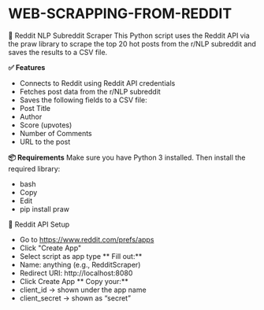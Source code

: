 # WEB-SCRAPPING-FROM-REDDIT
📄 Reddit NLP Subreddit Scraper
This Python script uses the Reddit API via the praw library to scrape the top 20 hot posts from the r/NLP subreddit and saves the results to a CSV file.

**✅ Features**
- Connects to Reddit using Reddit API credentials
- Fetches post data from the r/NLP subreddit
- Saves the following fields to a CSV file:
- Post Title
- Author
- Score (upvotes)
- Number of Comments
- URL to the post

**📦 Requirements**
Make sure you have Python 3 installed. Then install the required library:
- bash
- Copy
- Edit
- pip install praw

🔑 Reddit API Setup
- Go to https://www.reddit.com/prefs/apps
- Click "Create App"
- Select script as app type
** Fill out:**
- Name: anything (e.g., RedditScraper)
- Redirect URI: http://localhost:8080
- Click Create App
** Copy your:**
- client_id → shown under the app name
- client_secret → shown as “secret”

